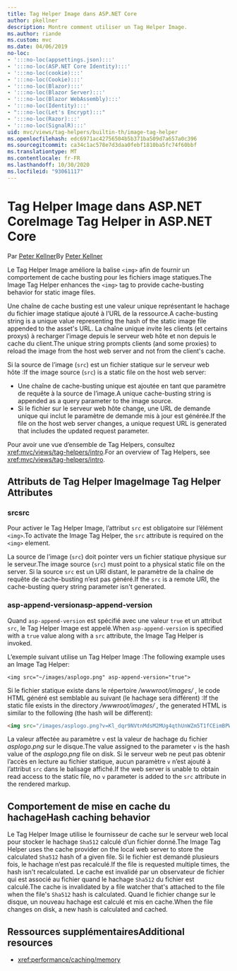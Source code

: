 ```yaml
---
title: Tag Helper Image dans ASP.NET Core
author: pkellner
description: Montre comment utiliser un Tag Helper Image.
ms.author: riande
ms.custom: mvc
ms.date: 04/06/2019
no-loc:
- ':::no-loc(appsettings.json):::'
- ':::no-loc(ASP.NET Core Identity):::'
- ':::no-loc(cookie):::'
- ':::no-loc(Cookie):::'
- ':::no-loc(Blazor):::'
- ':::no-loc(Blazor Server):::'
- ':::no-loc(Blazor WebAssembly):::'
- ':::no-loc(Identity):::'
- ":::no-loc(Let's Encrypt):::"
- ':::no-loc(Razor):::'
- ':::no-loc(SignalR):::'
uid: mvc/views/tag-helpers/builtin-th/image-tag-helper
ms.openlocfilehash: edc6971ac42756504b5b371ba509d7a657a0c396
ms.sourcegitcommit: ca34c1ac578e7d3daa0febf1810ba5fc74f60bbf
ms.translationtype: MT
ms.contentlocale: fr-FR
ms.lasthandoff: 10/30/2020
ms.locfileid: "93061117"
---
```

# <a name="image-tag-helper-in-aspnet-core"></a><span data-ttu-id="46559-103">Tag Helper Image dans ASP.NET Core</span><span class="sxs-lookup"><span data-stu-id="46559-103">Image Tag Helper in ASP.NET Core</span></span>

<span data-ttu-id="46559-104">Par [Peter Kellner](https://peterkellner.net)</span><span class="sxs-lookup"><span data-stu-id="46559-104">By [Peter Kellner](https://peterkellner.net)</span></span>

<span data-ttu-id="46559-105">Le Tag Helper Image améliore la balise `<img>` afin de fournir un comportement de cache busting pour les fichiers image statiques.</span><span class="sxs-lookup"><span data-stu-id="46559-105">The Image Tag Helper enhances the `<img>` tag to provide cache-busting behavior for static image files.</span></span>

<span data-ttu-id="46559-106">Une chaîne de cache busting est une valeur unique représentant le hachage du fichier image statique ajouté à l’URL de la ressource.</span><span class="sxs-lookup"><span data-stu-id="46559-106">A cache-busting string is a unique value representing the hash of the static image file appended to the asset's URL.</span></span> <span data-ttu-id="46559-107">La chaîne unique invite les clients (et certains proxys) à recharger l’image depuis le serveur web hôte et non depuis le cache du client.</span><span class="sxs-lookup"><span data-stu-id="46559-107">The unique string prompts clients (and some proxies) to reload the image from the host web server and not from the client's cache.</span></span>

<span data-ttu-id="46559-108">Si la source de l’image (`src`) est un fichier statique sur le serveur web hôte :</span><span class="sxs-lookup"><span data-stu-id="46559-108">If the image source (`src`) is a static file on the host web server:</span></span>

* <span data-ttu-id="46559-109">Une chaîne de cache-busting unique est ajoutée en tant que paramètre de requête à la source de l’image.</span><span class="sxs-lookup"><span data-stu-id="46559-109">A unique cache-busting string is appended as a query parameter to the image source.</span></span>
* <span data-ttu-id="46559-110">Si le fichier sur le serveur web hôte change, une URL de demande unique qui inclut le paramètre de demande mis à jour est générée.</span><span class="sxs-lookup"><span data-stu-id="46559-110">If the file on the host web server changes, a unique request URL is generated that includes the updated request parameter.</span></span>

<span data-ttu-id="46559-111">Pour avoir une vue d’ensemble de Tag Helpers, consultez <xref:mvc/views/tag-helpers/intro>.</span><span class="sxs-lookup"><span data-stu-id="46559-111">For an overview of Tag Helpers, see <xref:mvc/views/tag-helpers/intro>.</span></span>

## <a name="image-tag-helper-attributes"></a><span data-ttu-id="46559-112">Attributs de Tag Helper Image</span><span class="sxs-lookup"><span data-stu-id="46559-112">Image Tag Helper Attributes</span></span>

### <a name="src"></a><span data-ttu-id="46559-113">src</span><span class="sxs-lookup"><span data-stu-id="46559-113">src</span></span>

<span data-ttu-id="46559-114">Pour activer le Tag Helper Image, l’attribut `src` est obligatoire sur l’élément `<img>`.</span><span class="sxs-lookup"><span data-stu-id="46559-114">To activate the Image Tag Helper, the `src` attribute is required on the `<img>` element.</span></span>

<span data-ttu-id="46559-115">La source de l’image (`src`) doit pointer vers un fichier statique physique sur le serveur.</span><span class="sxs-lookup"><span data-stu-id="46559-115">The image source (`src`) must point to a physical static file on the server.</span></span> <span data-ttu-id="46559-116">Si la source `src` est un URI distant, le paramètre de la chaîne de requête de cache-busting n’est pas généré.</span><span class="sxs-lookup"><span data-stu-id="46559-116">If the `src` is a remote URI, the cache-busting query string parameter isn't generated.</span></span>

### <a name="asp-append-version"></a><span data-ttu-id="46559-117">asp-append-version</span><span class="sxs-lookup"><span data-stu-id="46559-117">asp-append-version</span></span>

<span data-ttu-id="46559-118">Quand `asp-append-version` est spécifié avec une valeur `true` et un attribut `src`, le Tag Helper Image est appelé.</span><span class="sxs-lookup"><span data-stu-id="46559-118">When `asp-append-version` is specified with a `true` value along with a `src` attribute, the Image Tag Helper is invoked.</span></span>

<span data-ttu-id="46559-119">L’exemple suivant utilise un Tag Helper Image :</span><span class="sxs-lookup"><span data-stu-id="46559-119">The following example uses an Image Tag Helper:</span></span>

```cshtml
<img src="~/images/asplogo.png" asp-append-version="true">
```

<span data-ttu-id="46559-120">Si le fichier statique existe dans le répertoire */wwwroot/images/* , le code HTML généré est semblable au suivant (le hachage sera différent) :</span><span class="sxs-lookup"><span data-stu-id="46559-120">If the static file exists in the directory */wwwroot/images/* , the generated HTML is similar to the following (the hash will be different):</span></span>

```html
<img src="/images/asplogo.png?v=Kl_dqr9NVtnMdsM2MUg4qthUnWZm5T1fCEimBPWDNgM">
```

<span data-ttu-id="46559-121">La valeur affectée au paramètre `v` est la valeur de hachage du fichier *asplogo.png* sur le disque.</span><span class="sxs-lookup"><span data-stu-id="46559-121">The value assigned to the parameter `v` is the hash value of the *asplogo.png* file on disk.</span></span> <span data-ttu-id="46559-122">Si le serveur web ne peut pas obtenir l’accès en lecture au fichier statique, aucun paramètre `v` n’est ajouté à l’attribut `src` dans le balisage affiché.</span><span class="sxs-lookup"><span data-stu-id="46559-122">If the web server is unable to obtain read access to the static file, no `v` parameter is added to the `src` attribute in the rendered markup.</span></span>

## <a name="hash-caching-behavior"></a><span data-ttu-id="46559-123">Comportement de mise en cache du hachage</span><span class="sxs-lookup"><span data-stu-id="46559-123">Hash caching behavior</span></span>

<span data-ttu-id="46559-124">Le Tag Helper Image utilise le fournisseur de cache sur le serveur web local pour stocker le hachage `Sha512` calculé d’un fichier donné.</span><span class="sxs-lookup"><span data-stu-id="46559-124">The Image Tag Helper uses the cache provider on the local web server to store the calculated `Sha512` hash of a given file.</span></span> <span data-ttu-id="46559-125">Si le fichier est demandé plusieurs fois, le hachage n’est pas recalculé.</span><span class="sxs-lookup"><span data-stu-id="46559-125">If the file is requested multiple times, the hash isn't recalculated.</span></span> <span data-ttu-id="46559-126">Le cache est invalidé par un observateur de fichier qui est associé au fichier quand le hachage `Sha512` du fichier est calculé.</span><span class="sxs-lookup"><span data-stu-id="46559-126">The cache is invalidated by a file watcher that's attached to the file when the file's `Sha512` hash is calculated.</span></span> <span data-ttu-id="46559-127">Quand le fichier change sur le disque, un nouveau hachage est calculé et mis en cache.</span><span class="sxs-lookup"><span data-stu-id="46559-127">When the file changes on disk, a new hash is calculated and cached.</span></span>

## <a name="additional-resources"></a><span data-ttu-id="46559-128">Ressources supplémentaires</span><span class="sxs-lookup"><span data-stu-id="46559-128">Additional resources</span></span>

* <xref:performance/caching/memory>
